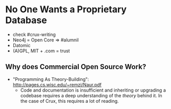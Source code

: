 # No One Wants a Proprietary Database

- check #crux-writing
- Neo4j = Open Core => #alumnil
- Datomic
- (A)GPL, MIT + .com = trust

## Why does Commercial Open Source Work?

- "Programming As Theory-Building": http://pages.cs.wisc.edu/~remzi/Naur.pdf
    - Code and documentation is insufficient and inheriting or upgrading a codebase requires a deep understanding of the _theory_ behind it. In the case of Crux, this requires a lot of reading.

